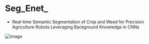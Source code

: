 # Seg_Enet_

* Real-time Semantic Segmentation of Crop and Weed for Precision Agriculture Robots Leveraging Background Knowledge in CNNs

![image](https://user-images.githubusercontent.com/31001511/149768713-6f7afbc9-36c1-4025-8e6e-7a6e7bc30d87.png)
